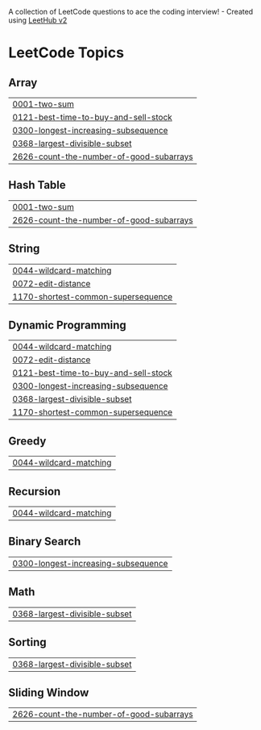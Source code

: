 A collection of LeetCode questions to ace the coding interview! - Created using [LeetHub v2](https://github.com/arunbhardwaj/LeetHub-2.0)
<!---LeetCode Topics Start-->
# LeetCode Topics
## Array
|  |
| ------- |
| [0001-two-sum](https://github.com/Sandeepcmd/DSA_MONSTER/tree/master/0001-two-sum) |
| [0121-best-time-to-buy-and-sell-stock](https://github.com/Sandeepcmd/DSA_MONSTER/tree/master/0121-best-time-to-buy-and-sell-stock) |
| [0300-longest-increasing-subsequence](https://github.com/Sandeepcmd/DSA_MONSTER/tree/master/0300-longest-increasing-subsequence) |
| [0368-largest-divisible-subset](https://github.com/Sandeepcmd/DSA_MONSTER/tree/master/0368-largest-divisible-subset) |
| [2626-count-the-number-of-good-subarrays](https://github.com/Sandeepcmd/DSA_MONSTER/tree/master/2626-count-the-number-of-good-subarrays) |
## Hash Table
|  |
| ------- |
| [0001-two-sum](https://github.com/Sandeepcmd/DSA_MONSTER/tree/master/0001-two-sum) |
| [2626-count-the-number-of-good-subarrays](https://github.com/Sandeepcmd/DSA_MONSTER/tree/master/2626-count-the-number-of-good-subarrays) |
## String
|  |
| ------- |
| [0044-wildcard-matching](https://github.com/Sandeepcmd/DSA_MONSTER/tree/master/0044-wildcard-matching) |
| [0072-edit-distance](https://github.com/Sandeepcmd/DSA_MONSTER/tree/master/0072-edit-distance) |
| [1170-shortest-common-supersequence](https://github.com/Sandeepcmd/DSA_MONSTER/tree/master/1170-shortest-common-supersequence) |
## Dynamic Programming
|  |
| ------- |
| [0044-wildcard-matching](https://github.com/Sandeepcmd/DSA_MONSTER/tree/master/0044-wildcard-matching) |
| [0072-edit-distance](https://github.com/Sandeepcmd/DSA_MONSTER/tree/master/0072-edit-distance) |
| [0121-best-time-to-buy-and-sell-stock](https://github.com/Sandeepcmd/DSA_MONSTER/tree/master/0121-best-time-to-buy-and-sell-stock) |
| [0300-longest-increasing-subsequence](https://github.com/Sandeepcmd/DSA_MONSTER/tree/master/0300-longest-increasing-subsequence) |
| [0368-largest-divisible-subset](https://github.com/Sandeepcmd/DSA_MONSTER/tree/master/0368-largest-divisible-subset) |
| [1170-shortest-common-supersequence](https://github.com/Sandeepcmd/DSA_MONSTER/tree/master/1170-shortest-common-supersequence) |
## Greedy
|  |
| ------- |
| [0044-wildcard-matching](https://github.com/Sandeepcmd/DSA_MONSTER/tree/master/0044-wildcard-matching) |
## Recursion
|  |
| ------- |
| [0044-wildcard-matching](https://github.com/Sandeepcmd/DSA_MONSTER/tree/master/0044-wildcard-matching) |
## Binary Search
|  |
| ------- |
| [0300-longest-increasing-subsequence](https://github.com/Sandeepcmd/DSA_MONSTER/tree/master/0300-longest-increasing-subsequence) |
## Math
|  |
| ------- |
| [0368-largest-divisible-subset](https://github.com/Sandeepcmd/DSA_MONSTER/tree/master/0368-largest-divisible-subset) |
## Sorting
|  |
| ------- |
| [0368-largest-divisible-subset](https://github.com/Sandeepcmd/DSA_MONSTER/tree/master/0368-largest-divisible-subset) |
## Sliding Window
|  |
| ------- |
| [2626-count-the-number-of-good-subarrays](https://github.com/Sandeepcmd/DSA_MONSTER/tree/master/2626-count-the-number-of-good-subarrays) |
<!---LeetCode Topics End-->